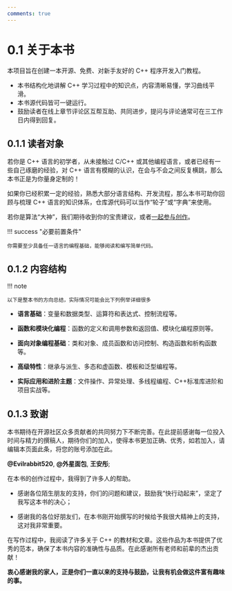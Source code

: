 ```yaml
---
comments: true
---
```


# 0.1 关于本书

本项目旨在创建一本开源、免费、对新手友好的 C++ 程序开发入门教程。

- 本书结构化地讲解 C++ 学习过程中的知识点，内容清晰易懂，学习曲线平滑。
- 本书源代码皆可一键运行。
- 鼓励读者在线上章节评论区互帮互助、共同进步，提问与评论通常可在三工作日内得到回复。

## 0.1.1 读者对象

若你是 C++ 语言的初学者，从未接触过 C/C++ 或其他编程语言，或者已经有一些自己琢磨的经验，对 C++ 语言有模糊的认识，在会与不会之间反复横跳，那么本书正是为你量身定制的！

如果你已经积累一定的经验，熟悉大部分语言结构、开发流程，那么本书可助你回顾与梳理 C++ 语言的知识体系，仓库源代码可以当作“轮子”或“字典”来使用。

若你是算法“大神”，我们期待收到你的宝贵建议，或者[一起参与创作]()。

!!! success "必要前置条件"

    你需要至少具备任一语言的编程基础，能够阅读和编写简单代码。

## 0.1.2 内容结构

!!! note

    以下是整本书的方向总结，实际情况可能会比下列例举详细很多

- **语言基础**：变量和数据类型、运算符和表达式、控制流程等。

- **函数和模块化编程**：函数的定义和调用参数和返回值、模块化编程原则等。

- **面向对象编程基础**：类和对象、成员函数和访问控制、构造函数和析构函数等。

- **高级特性**：继承与派生、多态和虚函数、模板和泛型编程等。

- **实际应用和进阶主题**：文件操作、异常处理、多线程编程、C++标准库进阶和项目实战等。

## 0.1.3 致谢

本书期待在开源社区众多贡献者的共同努力下不断完善。在此提前感谢每一位投入时间与精力的撰稿人，期待你们的加入，使得本书更加正确、优秀，如若加入，请编辑本页面此条，将您的账号添加在此。

**@Evilrabbit520**, **@外星面包**, **王安彤**;

在本书的创作过程中，我得到了许多人的帮助。

- 感谢各位陌生朋友的支持，你们的问题和建议，鼓励我“快行动起来”，坚定了我写这本书的决心；

- 感谢我的各位好朋友们，在本书刚开始撰写的时候给予我很大精神上的支持，这对我非常重要。

在写作过程中，我阅读了许多关于 C++ 的教材和文章。这些作品为本书提供了优秀的范本，确保了本书内容的准确性与品质。在此感谢所有老师和前辈的杰出贡献！

**衷心感谢我的家人，正是你们一直以来的支持与鼓励，让我有机会做这件富有趣味的事。**